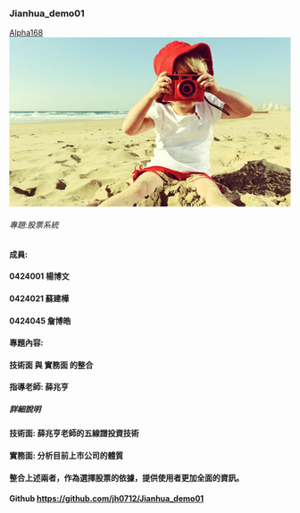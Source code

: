 ### Jianhua_demo01

[Alpha168](http://blog.wessiorfinance.com/)
![ppp](e_bw.jpg)
###### 專題:股票系統
#### 成員:
#### 0424001 楊博文
#### 0424021 蘇建樺
#### 0424045 詹博皓
#### 專題內容:
#### 技術面 與 實務面 的整合
#### 指導老師: 薛兆亨
##### 詳細說明
#### 技術面: 薛兆亨老師的五線譜投資技術
#### 實務面: 分析目前上市公司的體質
#### 整合上述兩者，作為選擇股票的依據，提供使用者更加全面的資訊。
#### Github https://github.com/jh0712/Jianhua_demo01

